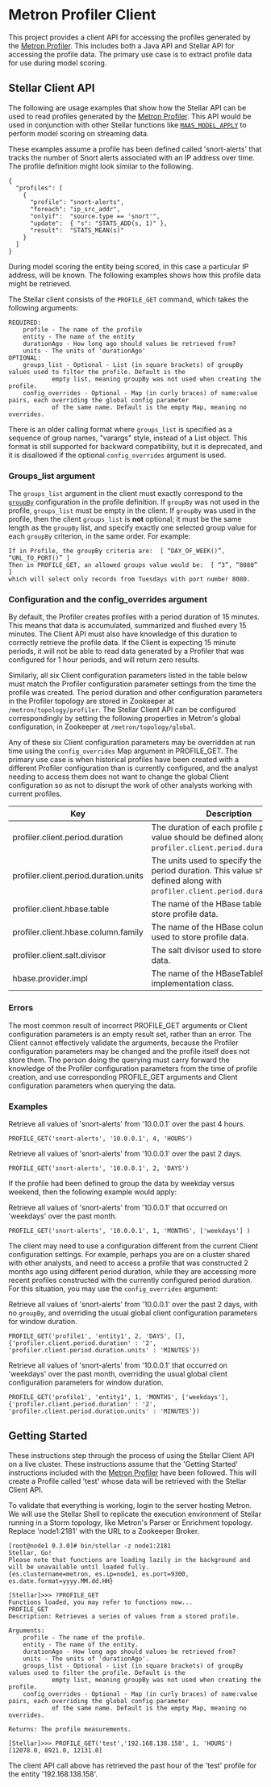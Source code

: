 # Metron Profiler Client

This project provides a client API for accessing the profiles generated by the [Metron Profiler](..//metron-profiler).  This includes both a Java API and Stellar API for accessing the profile data.  The primary use case is to extract profile data for use during model scoring.

## Stellar Client API

The following are usage examples that show how the Stellar API can be used to read profiles generated by the [Metron Profiler](../metron-profiler).  This API would be used in conjunction with other Stellar functions like [`MAAS_MODEL_APPLY`](../../metron-platform/metron-common) to perform model scoring on streaming data.

These examples assume a profile has been defined called 'snort-alerts' that tracks the number of Snort alerts associated with an IP address over time.  The profile definition might look similar to the following.

```
{
  "profiles": [
    {
      "profile": "snort-alerts",
      "foreach": "ip_src_addr",
      "onlyif":  "source.type == 'snort'",
      "update":  { "s": "STATS_ADD(s, 1)" },
      "result":  "STATS_MEAN(s)"
    }
  ]
}
```

During model scoring the entity being scored, in this case a particular IP address, will be known.  The following examples shows how this profile data might be retrieved.

The Stellar client consists of the `PROFILE_GET` command, which takes the following arguments:
```
REQUIRED:
    profile - The name of the profile
    entity - The name of the entity
    durationAgo - How long ago should values be retrieved from?
    units - The units of 'durationAgo'
OPTIONAL:
    groups_list - Optional - List (in square brackets) of groupBy values used to filter the profile. Default is the 
            empty list, meaning groupBy was not used when creating the profile.
    config_overrides - Optional - Map (in curly braces) of name:value pairs, each overriding the global config parameter
            of the same name. Default is the empty Map, meaning no overrides.
```
There is an older calling format where `groups_list` is specified as a sequence of group names, "varargs" style, instead of a List object.  This format is still supported for backward compatibility, but it is deprecated, and it is disallowed if the optional `config_overrides` argument is used.

### Groups_list argument
The `groups_list` argument in the client must exactly correspond to the [`groupBy`](../metron-profiler#groupby) configuration in the profile definition.  If `groupBy` was not used in the profile, `groups_list` must be empty in the client.  If `groupBy` was used in the profile, then the client `groups_list` is <b>not</b> optional; it must be the same length as the `groupBy` list, and specify exactly one selected group value for each `groupBy` criterion, in the same order.  For example:
```
If in Profile, the groupBy criteria are:  [ “DAY_OF_WEEK()”, “URL_TO_PORT()” ]
Then in PROFILE_GET, an allowed groups value would be:  [ “3”, “8080” ]
which will select only records from Tuesdays with port number 8080.
```

### Configuration and the config_overrides argument

By default, the Profiler creates profiles with a period duration of 15 minutes. This means that data is accumulated, summarized and flushed every 15 minutes. The Client API must also have knowledge of this duration to correctly retrieve the profile data. If the Client is expecting 15 minute periods, it will not be able to read data generated by a Profiler that was configured for 1 hour periods, and will return zero results.  

Similarly, all six Client configuration parameters listed in the table below must match the Profiler configuration parameter settings from the time the profile was created. The period duration and other configuration parameters in the Profiler topology are stored in Zookeeper at `/metron/topology/profiler`. The Stellar Client API can be configured correspondingly by setting the following properties in Metron's global configuration, in Zookeeper at `/metron/topology/global`.  

Any of these six Client configuration parameters may be overridden at run time using the `config_overrides` Map argument in PROFILE_GET. The primary use case is when historical profiles have been created with a different Profiler configuration than is currently configured, and the analyst needing to access them does not want to change the global Client configuration so as not to disrupt the work of other analysts working with current profiles.

| Key                                   | Description                                                                                                                        | Required | Default  |
| ------------------------------------- | -------- | -------- | -------- |
| profiler.client.period.duration       | The duration of each profile period.  This value should be defined along with `profiler.client.period.duration.units`.  | Optional | 15       |
| profiler.client.period.duration.units | The units used to specify the profile period duration.  This value should be defined along with `profiler.client.period.duration`. | Optional | MINUTES  |
| profiler.client.hbase.table           | The name of the HBase table used to store profile data. | Optional | profiler |
| profiler.client.hbase.column.family         | The name of the HBase column family used to store profile data. | Optional | P |
| profiler.client.salt.divisor          | The salt divisor used to store profile data. | Optional | 1000     |
| hbase.provider.impl                   | The name of the HBaseTableProvider implementation class. | Optional |          |

### Errors
The most common result of incorrect PROFILE_GET arguments or Client configuration parameters is an empty result set, rather than an error.  The Client cannot effectively validate the arguments, because the Profiler configuration parameters may be changed and the profile itself does not store them.  The person doing the querying must carry forward the knowledge of the Profiler configuration parameters from the time of profile creation, and use corresponding PROFILE_GET arguments and Client configuration parameters when querying the data.

### Examples
Retrieve all values of 'snort-alerts' from '10.0.0.1' over the past 4 hours.
```
PROFILE_GET('snort-alerts', '10.0.0.1', 4, 'HOURS')
```

Retrieve all values of 'snort-alerts' from '10.0.0.1' over the past 2 days.
```
PROFILE_GET('snort-alerts', '10.0.0.1', 2, 'DAYS')
```

If the profile had been defined to group the data by weekday versus weekend, then the following example would apply:

Retrieve all values of 'snort-alerts' from '10.0.0.1' that occurred on 'weekdays' over the past month.
```
PROFILE_GET('snort-alerts', '10.0.0.1', 1, 'MONTHS', ['weekdays'] )
```

The client may need to use a configuration different from the current Client configuration settings.  For example, perhaps you are on a cluster shared with other analysts, and need to access a profile that was constructed 2 months ago using different period duration, while they are accessing more recent profiles constructed with the currently configured period duration.  For this situation, you may use the `config_overrides` argument:

Retrieve all values of 'snort-alerts' from '10.0.0.1' over the past 2 days, with no `groupBy`, and overriding the usual global client configuration parameters for window duration.
```
PROFILE_GET('profile1', 'entity1', 2, 'DAYS', [], {'profiler.client.period.duration' : '2', 'profiler.client.period.duration.units' : 'MINUTES'})
```

Retrieve all values of 'snort-alerts' from '10.0.0.1' that occurred on 'weekdays' over the past month, overriding the usual global client configuration parameters for window duration.
```
PROFILE_GET('profile1', 'entity1', 1, 'MONTHS', ['weekdays'], {'profiler.client.period.duration' : '2', 'profiler.client.period.duration.units' : 'MINUTES'})
```


## Getting Started

These instructions step through the process of using the Stellar Client API on a live cluster.  These instructions assume that the 'Getting Started' instructions included with the [Metron Profiler](../metron-profiler) have been followed.  This will create a Profile called 'test' whose data will be retrieved with the Stellar Client API.

To validate that everything is working, login to the server hosting Metron.  We will use the Stellar Shell to replicate the execution environment of Stellar running in a Storm topology, like Metron's Parser or Enrichment topology.  Replace 'node1:2181' with the URL to a Zookeeper Broker.  

```
[root@node1 0.3.0]# bin/stellar -z node1:2181
Stellar, Go!
Please note that functions are loading lazily in the background and will be unavailable until loaded fully.
{es.clustername=metron, es.ip=node1, es.port=9300, es.date.format=yyyy.MM.dd.HH}

[Stellar]>>> ?PROFILE_GET
Functions loaded, you may refer to functions now...
PROFILE_GET
Description: Retrieves a series of values from a stored profile.

Arguments:
	profile - The name of the profile.
	entity - The name of the entity.
	durationAgo - How long ago should values be retrieved from?
	units - The units of 'durationAgo'.
	groups_list - Optional - List (in square brackets) of groupBy values used to filter the profile. Default is the 
            empty list, meaning groupBy was not used when creating the profile.
	config_overrides - Optional - Map (in curly braces) of name:value pairs, each overriding the global config parameter
            of the same name. Default is the empty Map, meaning no overrides.

Returns: The profile measurements.

[Stellar]>>> PROFILE_GET('test','192.168.138.158', 1, 'HOURS')
[12078.0, 8921.0, 12131.0]
```

The client API call above has retrieved the past hour of the 'test' profile for the entity '192.168.138.158'.